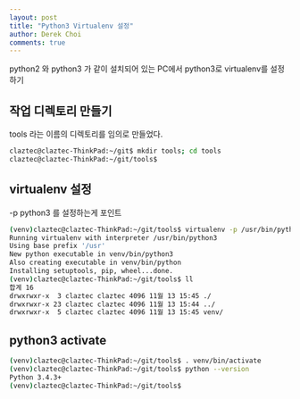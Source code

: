 ```yaml
---
layout: post
title: "Python3 Virtualenv 설정"
author: Derek Choi
comments: true
---
```

python2 와 python3 가 같이 설치되어 있는 PC에서 python3로 virtualenv를 설정하기

## 작업 디렉토리 만들기
tools 라는 이름의 디렉토리를 임의로 만들었다.

```bash
claztec@claztec-ThinkPad:~/git$ mkdir tools; cd tools
claztec@claztec-ThinkPad:~/git/tools$
```

## virtualenv 설정
-p python3 를 설정하는게 포인트

```bash
(venv)claztec@claztec-ThinkPad:~/git/tools$ virtualenv -p /usr/bin/python3 venv
Running virtualenv with interpreter /usr/bin/python3
Using base prefix '/usr'
New python executable in venv/bin/python3
Also creating executable in venv/bin/python
Installing setuptools, pip, wheel...done.
(venv)claztec@claztec-ThinkPad:~/git/tools$ ll
합계 16
drwxrwxr-x  3 claztec claztec 4096 11월 13 15:45 ./
drwxrwxr-x 23 claztec claztec 4096 11월 13 15:44 ../
drwxrwxr-x  5 claztec claztec 4096 11월 13 15:45 venv/
```

## python3 activate
```bash
(venv)claztec@claztec-ThinkPad:~/git/tools$ . venv/bin/activate
(venv)claztec@claztec-ThinkPad:~/git/tools$ python --version
Python 3.4.3+
(venv)claztec@claztec-ThinkPad:~/git/tools$
```